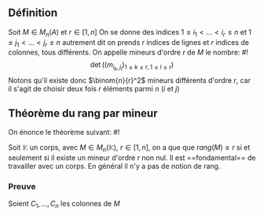 ## Définition
Soit $M \in M_n(A)$ et $r \in [1,n]$
On se donne des indices $1 \leq i_1 < \dots < i_r \leq n$ et $1 \leq j_1 < \dots < j_r \leq n$ autrement dit on prends $r$ indices de lignes et $r$ indices de colonnes, tous différents.
On appelle mineurs d'ordre $r$ de $M$ le nombre: #!
$$\det((m_{i_k,j_l})_{1 \leq k \leq r, 1\leq l\leq r})$$ Notons qu'il existe donc $\binom{n}{r}^2$ mineurs différents d'ordre $r$, car il s'agit de choisir deux fois $r$ éléments parmi $n$ ($i$ et $j$)
<!--ID: 1713558248365-->


## Théorème du rang par mineur
On énonce le théorème suivant: #!

Soit $\mathbb K$ un corps, avec $M \in M_n(\mathbb K)$, $r \in [1,n]$, on a que que $rang(M) \geq r$ si et seulement si il existe un mineur d'ordre $r$ non nul.
Il est ==fondamental== de travailler avec un corps. En général il n'y a pas de notion de rang.
<!--ID: 1713558248369-->

### Preuve
Soient $C_1, \dots, C_n$ les colonnes de $M$

